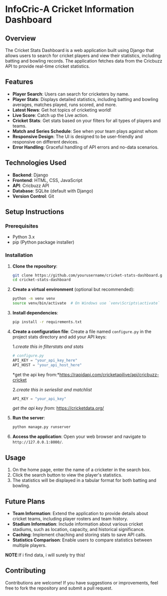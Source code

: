 
# InfoCric-A Cricket Information Dashboard

## Overview

The Cricket Stats Dashboard is a web application built using Django that allows users to search for cricket players and view their statistics, including batting and bowling records. The application fetches data from the Cricbuzz API to provide real-time cricket statistics.

## Features

- **Player Search**: Users can search for cricketers by name.
- **Player Stats**: Displays detailed statistics, including batting and bowling averages, matches played, runs scored, and more.
- **Latest News**: Get hot topics of cricketing world!
- **Live Score**: Catch up the Live action.
- **Cricket Stats**: Get stats based on your filters for all types of players and teams.
- **Match and Series Schedule**: See when your team plays against whom
- **Responsive Design**: The UI is designed to be user-friendly and responsive on different devices.
- **Error Handling**: Graceful handling of API errors and no-data scenarios.


## Technologies Used

- **Backend**: Django
- **Frontend**: HTML, CSS, JavaScript
- **API**: Cricbuzz API
- **Database**: SQLite (default with Django)
- **Version Control**: Git

## Setup Instructions

### Prerequisites

- Python 3.x
- pip (Python package installer)

### Installation

1. **Clone the repository**:
   ```bash
   git clone https://github.com/yourusername/cricket-stats-dashboard.git
   cd cricket-stats-dashboard
   ```

2. **Create a virtual environment** (optional but recommended):
   ```bash
   python -m venv venv
   source venv/bin/activate  # On Windows use `venv\Scripts\activate`
   ```

3. **Install dependencies**:
   ```bash
   pip install -r requirements.txt
   ```

4. **Create a configuration file**:
   Create a file named `configure.py` in the project stats directory and add your API keys:

   1.*create this in filterstats and stats*
   ```python
   # configure.py
   API_KEY = "your_api_key_here"
   API_HOST = "your_api_host_here"
   ```
   *get the api key from:*https://rapidapi.com/cricketapilive/api/cricbuzz-cricket

   2.*create this in serieslist and matchlist*
   ```python
   API_KEY = "your_api_key"
   ```
   *get the api key from:* https://cricketdata.org/

5. **Run the server**:
   ```bash
   python manage.py runserver
   ```

6. **Access the application**:
   Open your web browser and navigate to `http://127.0.0.1:8000/`.

## Usage

1. On the home page, enter the name of a cricketer in the search box.
2. Click the search button to view the player's statistics.
3. The statistics will be displayed in a tabular format for both batting and bowling.



## Future Plans

- **Team Information**: Extend the application to provide details about cricket teams, including player rosters and team history.
- **Stadium Information**: Include information about various cricket stadiums, such as location, capacity, and historical significance.
- **Caching**: Implement chaching and storing stats to save API calls.
- **Statistics Comparison**: Enable users to compare statistics between multiple players.

**NOTE**:If i find data, i will surely try this!

## Contributing

Contributions are welcome! If you have suggestions or improvements, feel free to fork the repository and submit a pull request.



